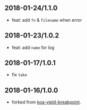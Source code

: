 ## 2018-01-24/1.1.0

- feat: add `fn` & `filename` when error

## 2018-01-23/1.0.2

- feat: add `name` for log

## 2018-01-17/1.0.1

- fix `take`

## 2018-01-16/1.0.0

- forked from [koa-yield-breakpoint](https://github.com/nswbmw/koa-yield-breakpoint).
